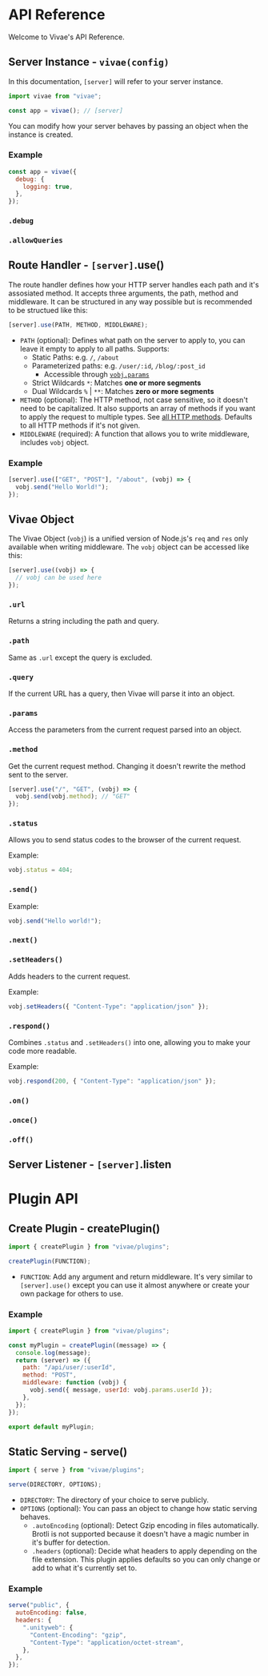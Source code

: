 # API Reference

Welcome to Vivae's API Reference.

## Server Instance - `vivae(config)`

In this documentation, `[server]` will refer to your server instance.

```javascript
import vivae from "vivae";

const app = vivae(); // [server]
```

You can modify how your server behaves by passing an object when the instance is created.

### Example

```javascript
const app = vivae({
  debug: {
    logging: true,
  },
});
```

### `.debug`

### `.allowQueries`

## Route Handler - `[server]`.use()

The route handler defines how your HTTP server handles each path and it's assosiated method. It accepts three arguments, the path, method and middleware. It can be structured in any way possible but is recommended to be structued like this:

```javascript
[server].use(PATH, METHOD, MIDDLEWARE);
```

- `PATH` (optional): Defines what path on the server to apply to, you can leave it empty to apply to all paths. Supports:
  - Static Paths: e.g. `/`, `/about`
  - Parameterized paths: e.g. `/user/:id`, `/blog/:post_id`
    - Accessible through [`vobj.params`](#params)
  - Strict Wildcards `*`: Matches **one or more segments**
  - Dual Wildcards `%` | `**`: Matches **zero or more segments**
- `METHOD` (optional): The HTTP method, not case sensitive, so it doesn't need to be capitalized. It also supports an array of methods if you want to apply the request to multiple types. See [all HTTP methods](https://developer.mozilla.org/en-US/docs/Web/HTTP/Reference/Methods). Defaults to all HTTP methods if it's not given.
- `MIDDLEWARE` (required): A function that allows you to write middleware, includes `vobj` object.

### Example

```javascript
[server].use(["GET", "POST"], "/about", (vobj) => {
  vobj.send("Hello World!");
});
```

## Vivae Object

The Vivae Object (`vobj`) is a unified version of Node.js's `req` and `res` only available when writing middleware. The `vobj` object can be accessed like this:

```javascript
[server].use((vobj) => {
  // vobj can be used here
});
```

### `.url`

Returns a string including the path and query.

### `.path`

Same as `.url` except the query is excluded.

### `.query`

If the current URL has a query, then Vivae will parse it into an object.

### `.params`

Access the parameters from the current request parsed into an object.

### `.method`

Get the current request method. Changing it doesn't rewrite the method sent to the server.

```javascript
[server].use("/", "GET", (vobj) => {
  vobj.send(vobj.method); // "GET"
});
```

### `.status`

Allows you to send status codes to the browser of the current request.

Example:

```javascript
vobj.status = 404;
```

### `.send()`

Example:

```javascript
vobj.send("Hello world!");
```

### `.next()`

### `.setHeaders()`

Adds headers to the current request.

Example:

```javascript
vobj.setHeaders({ "Content-Type": "application/json" });
```

### `.respond()`

Combines `.status` and `.setHeaders()` into one, allowing you to make your code more readable.

Example:

```javascript
vobj.respond(200, { "Content-Type": "application/json" });
```

### `.on()`

### `.once()`

### `.off()`

## Server Listener - `[server]`.listen

# Plugin API

## Create Plugin - createPlugin()

```javascript
import { createPlugin } from "vivae/plugins";

createPlugin(FUNCTION);
```

- `FUNCTION`: Add any argument and return middleware. It's very similar to `[server].use()` except you can use it almost anywhere or create your own package for others to use.

### Example

```javascript
import { createPlugin } from "vivae/plugins";

const myPlugin = createPlugin((message) => {
  console.log(message);
  return (server) => ({
    path: "/api/user/:userId",
    method: "POST",
    middleware: function (vobj) {
      vobj.send({ message, userId: vobj.params.userId });
    },
  });
});

export default myPlugin;
```

## Static Serving - serve()

```javascript
import { serve } from "vivae/plugins";

serve(DIRECTORY, OPTIONS);
```

- `DIRECTORY`: The directory of your choice to serve publicly.
- `OPTIONS` (optional): You can pass an object to change how static serving behaves.
  - `.autoEncoding` (optional): Detect Gzip encoding in files automatically. Brotli is not supported because it doesn't have a magic number in it's buffer for detection.
  - `.headers` (optional): Decide what headers to apply depending on the file extension. This plugin applies defaults so you can only change or add to what it's currently set to.

### Example

```javascript
serve("public", {
  autoEncoding: false,
  headers: {
    ".unityweb": {
      "Content-Encoding": "gzip",
      "Content-Type": "application/octet-stream",
    },
  },
});
```
